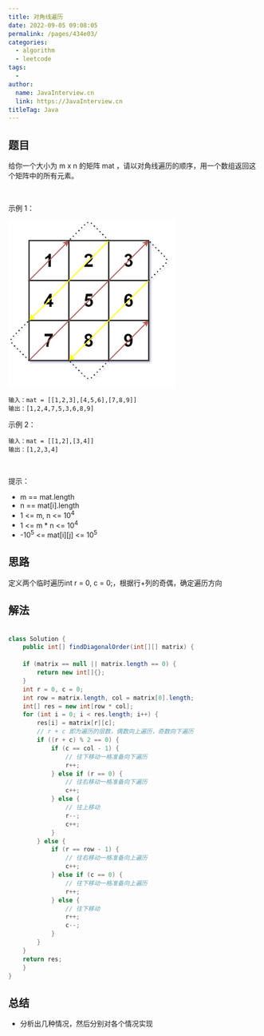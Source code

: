 ```yaml
---
title: 对角线遍历
date: 2022-09-05 09:08:05
permalink: /pages/434e03/
categories:
  - algorithm
  - leetcode
tags:
  - 
author: 
  name: JavaInterview.cn
  link: https://JavaInterview.cn
titleTag: Java
---
```


## 题目

给你一个大小为 m x n 的矩阵 mat ，请以对角线遍历的顺序，用一个数组返回这个矩阵中的所有元素。

 

示例 1：

![](../../../media/pictures/leetcode/diag1-grid.jpeg)

    输入：mat = [[1,2,3],[4,5,6],[7,8,9]]
    输出：[1,2,4,7,5,3,6,8,9]
示例 2：

    输入：mat = [[1,2],[3,4]]
    输出：[1,2,3,4]
 

提示：

- m == mat.length
- n == mat[i].length
- 1 <= m, n <= 10<sup>4</sup>
- 1 <= m * n <= 10<sup>4</sup>
- -10<sup>5</sup> <= mat[i][j] <= 10<sup>5</sup>



## 思路

定义两个临时遍历int r = 0, c = 0;，根据行+列的奇偶，确定遍历方向

## 解法
```java

class Solution {
    public int[] findDiagonalOrder(int[][] matrix) {

    if (matrix == null || matrix.length == 0) {
        return new int[]{};
    }
    int r = 0, c = 0;
    int row = matrix.length, col = matrix[0].length;
    int[] res = new int[row * col];
    for (int i = 0; i < res.length; i++) {
        res[i] = matrix[r][c];
        // r + c 即为遍历的层数，偶数向上遍历，奇数向下遍历
        if ((r + c) % 2 == 0) {
            if (c == col - 1) {
                // 往下移动一格准备向下遍历
                r++;
            } else if (r == 0) {
                // 往右移动一格准备向下遍历
                c++;
            } else {
                // 往上移动
                r--;
                c++;
            }
        } else {
            if (r == row - 1) {
                // 往右移动一格准备向上遍历
                c++;
            } else if (c == 0) {
                // 往下移动一格准备向上遍历
                r++;
            } else {
                // 往下移动
                r++;
                c--;
            }
        }
    }
    return res;
    }
}
```

## 总结

- 分析出几种情况，然后分别对各个情况实现 
